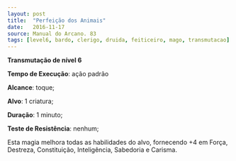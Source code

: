 ```yaml
---
layout: post
title:  "Perfeição dos Animais"
date:   2016-11-17
source: Manual do Arcano. 83
tags: [level6, bardo, clerigo, druida, feiticeiro, mago, transmutacao]
---
```


**Transmutação de nível 6**

**Tempo de Execução**: ação padrão

**Alcance**: toque;

**Alvo**: 1 criatura;

**Duração**: 1 minuto;

**Teste de Resistência**: nenhum;

Esta magia melhora todas as habilidades do alvo, fornecendo +4 em Força, Destreza, Constituição, Inteligência, Sabedoria e Carisma.